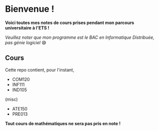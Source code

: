 # Bienvenue !
**Voici toutes mes notes de cours prises pendant mon parcours universitaire à l'ETS !**

*Veuillez noter que mon programme est le BAC en Informatique Distribuée, pas génie logiciel* 😅
## Cours

Cette repo contient, pour l'instant,

-  COM120
-  INF111
-  IND105

(misc)

-  ATE150
-  PRE013

**Tout cours de mathématiques ne sera pas pris en note !**
